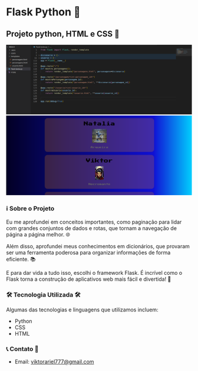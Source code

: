 # Flask Python 🚀

## Projeto python, HTML e CSS 🚀


<img src="aula 2/img/codigo-flask.png" atl="imagem-do-projeto">

<img src="aula 2/img/front-flask.png" atl="imagem-do-projeto">

### ℹ️ Sobre o Projeto 

Eu me aprofundei em conceitos importantes, como paginação para lidar com grandes conjuntos de dados e rotas, que tornam a navegação de página a página melhor. 🌐


Além disso, aprofundei meus conhecimentos em dicionários, que provaram ser uma ferramenta poderosa para organizar informações de forma eficiente. 📚


E para dar vida a tudo isso, escolhi o framework Flask. É incrível como o Flask torna a construção de aplicativos web mais fácil e divertida! 🌟




### 🛠️ Tecnologia Utilizada 🛠️

Algumas das tecnologias e linguagens que utilizamos incluem:

- Python
- CSS
- HTML


### 📞 Contato 💚


- Email: viktorariel777@gmail.com


